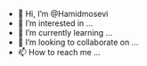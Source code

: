 - 👋 Hi, I’m @Hamidmosevi
- 👀 I’m interested in ...
- 🌱 I’m currently learning ...
- 💞️ I’m looking to collaborate on ...
- 📫 How to reach me ...

<!---
Hamidmosevi/Hamidmosevi is a ✨ special ✨ repository because its `README.md` (this file) appears on your GitHub profile.
You can click the Preview link to take a look at your changes.
--->
